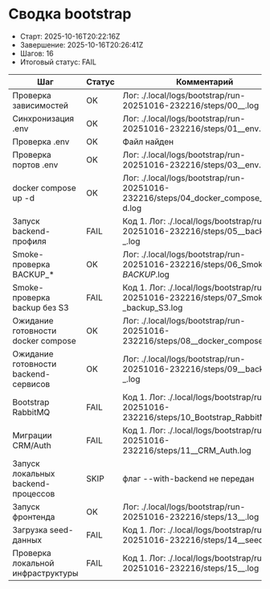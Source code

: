 # Сводка bootstrap

* Старт: 2025-10-16T20:22:16Z
* Завершение: 2025-10-16T20:26:41Z
* Шагов: 16
* Итоговый статус: FAIL

| Шаг | Статус | Комментарий | Лог |
| --- | --- | --- | --- |
| Проверка зависимостей | OK | Лог: ./.local/logs/bootstrap/run-20251016-232216/steps/00__.log | ./.local/logs/bootstrap/run-20251016-232216/steps/00__.log |
| Синхронизация .env | OK | Лог: ./.local/logs/bootstrap/run-20251016-232216/steps/01__env.log | ./.local/logs/bootstrap/run-20251016-232216/steps/01__env.log |
| Проверка .env | OK | Файл найден | — |
| Проверка портов .env | OK | Лог: ./.local/logs/bootstrap/run-20251016-232216/steps/03__env.log | ./.local/logs/bootstrap/run-20251016-232216/steps/03__env.log |
| docker compose up -d | OK | Лог: ./.local/logs/bootstrap/run-20251016-232216/steps/04_docker_compose_up_-d.log | ./.local/logs/bootstrap/run-20251016-232216/steps/04_docker_compose_up_-d.log |
| Запуск backend-профиля | FAIL | Код 1. Лог: ./.local/logs/bootstrap/run-20251016-232216/steps/05__backend-_.log | ./.local/logs/bootstrap/run-20251016-232216/steps/05__backend-_.log |
| Smoke-проверка BACKUP_* | OK | Лог: ./.local/logs/bootstrap/run-20251016-232216/steps/06_Smoke-_BACKUP_.log | ./.local/logs/bootstrap/run-20251016-232216/steps/06_Smoke-_BACKUP_.log |
| Smoke-проверка backup без S3 | FAIL | Код 1. Лог: ./.local/logs/bootstrap/run-20251016-232216/steps/07_Smoke-_backup_S3.log | ./.local/logs/bootstrap/run-20251016-232216/steps/07_Smoke-_backup_S3.log |
| Ожидание готовности docker compose | OK | Лог: ./.local/logs/bootstrap/run-20251016-232216/steps/08__docker_compose.log | ./.local/logs/bootstrap/run-20251016-232216/steps/08__docker_compose.log |
| Ожидание готовности backend-сервисов | OK | Лог: ./.local/logs/bootstrap/run-20251016-232216/steps/09__backend-_.log | ./.local/logs/bootstrap/run-20251016-232216/steps/09__backend-_.log |
| Bootstrap RabbitMQ | FAIL | Код 1. Лог: ./.local/logs/bootstrap/run-20251016-232216/steps/10_Bootstrap_RabbitMQ.log | ./.local/logs/bootstrap/run-20251016-232216/steps/10_Bootstrap_RabbitMQ.log |
| Миграции CRM/Auth | FAIL | Код 1. Лог: ./.local/logs/bootstrap/run-20251016-232216/steps/11__CRM_Auth.log | ./.local/logs/bootstrap/run-20251016-232216/steps/11__CRM_Auth.log |
| Запуск локальных backend-процессов | SKIP | флаг --with-backend не передан | — |
| Запуск фронтенда | OK | Лог: ./.local/logs/bootstrap/run-20251016-232216/steps/13__.log | ./.local/logs/bootstrap/run-20251016-232216/steps/13__.log |
| Загрузка seed-данных | FAIL | Код 1. Лог: ./.local/logs/bootstrap/run-20251016-232216/steps/14__seed-_.log | ./.local/logs/bootstrap/run-20251016-232216/steps/14__seed-_.log |
| Проверка локальной инфраструктуры | FAIL | Код 1. Лог: ./.local/logs/bootstrap/run-20251016-232216/steps/15__.log | ./.local/logs/bootstrap/run-20251016-232216/steps/15__.log |
